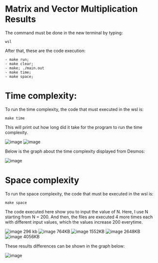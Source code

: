 # Matrix and Vector Multiplication Results

The command must be done in the new terminal by typing:

```
wsl 
```
After that, these are the code execution: 

```
- make run;
- make clear;
- make; ./main.out
- make time;
- make space;
```
 
 # Time complexity:
 
To run the time complexity, the code that must executed in the wsl is: 

```
make time
```
This will print out how long did it take for the program to run the time complexity. 
  
![image](https://media.discordapp.net/attachments/630385235942572032/1050050506212520048/image.png)
![image](https://media.discordapp.net/attachments/630385235942572032/1050050952461299773/image.png)

Below is the graph about the time complexity displayed from Desmos:

![image](https://media.discordapp.net/attachments/630385235942572032/1050036375518445618/image.png)

# Space complexity

To run the space complexity, the code that must be executed in the wsl is: 

```
make space
```

The code executed here show you to input the value of N. Here, I use N starting from N = 200. And then, the files are executed 4 more times each with different input values, which the values increase 200 everytime. 

![image](https://media.discordapp.net/attachments/1021325648356179989/1050021892465119232/image.png)
296 kb
![image](https://media.discordapp.net/attachments/1021325648356179989/1050022192714366986/image.png)
764KB
![image](https://media.discordapp.net/attachments/1021325648356179989/1050022492569358367/image.png)
1552KB
![image](https://media.discordapp.net/attachments/1021325648356179989/1050022731602726912/image.png)
2648KB
![image](https://media.discordapp.net/attachments/1021325648356179989/1050022947814899782/image.png)
4056KB

These results differences can be shown in the graph below:

![image](https://media.discordapp.net/attachments/1021326404626952252/1050025802219147354/image.png)
